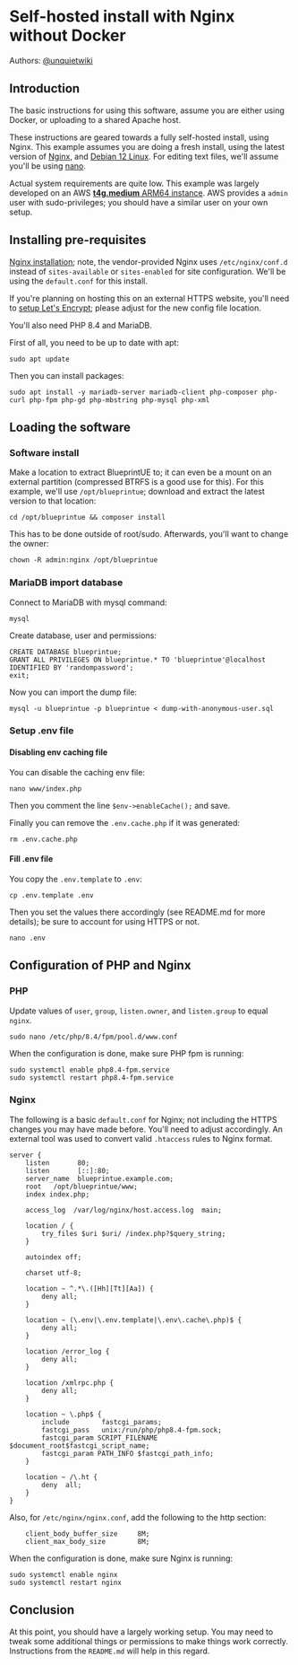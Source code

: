 # Self-hosted install with Nginx without Docker

Authors: [@unquietwiki](https://github.com/unquietwiki)

## Introduction

The basic instructions for using this software, assume you are either using Docker, or uploading to a shared Apache host.

These instructions are geared towards a fully self-hosted install, using Nginx. This example assumes you are doing a fresh install, using the latest version of [Nginx](https://nginx.org/en/), and [Debian 12 Linux](https://www.debian.org/). For editing text files, we'll assume you'll be using [nano](https://www.nano-editor.org/).

Actual system requirements are quite low. This example was largely developed on an AWS [**t4g.medium** ARM64 instance](https://aws.amazon.com/ec2/instance-types/t4/). AWS provides a `admin` user with sudo-privileges; you should have a similar user on your own setup.

## Installing pre-requisites

[Nginx installation](https://nginx.org/en/linux_packages.html#Debian); note, the vendor-provided Nginx uses `/etc/nginx/conf.d` instead of `sites-available` or `sites-enabled` for site configuration. We'll be using the `default.conf` for this install.

If you're planning on hosting this on an external HTTPS website, you'll need to [setup Let's Encrypt](https://linuxcapable.com/how-to-secure-nginx-with-lets-encrypt-on-debian-linux/); please adjust for the new config file location.

You'll also need PHP 8.4 and MariaDB.

First of all, you need to be up to date with apt:
```shell
sudo apt update
```

Then you can install packages:
```shell
sudo apt install -y mariadb-server mariadb-client php-composer php-curl php-fpm php-gd php-mbstring php-mysql php-xml
```

## Loading the software

### Software install

Make a location to extract BlueprintUE to; it can even be a mount on an external partition (compressed BTRFS is a good use for this). For this example, we'll use `/opt/blueprintue`; download and extract the latest version to that location:
```shell
cd /opt/blueprintue && composer install
```

This has to be done outside of root/sudo. Afterwards, you'll want to change the owner:
```shell
chown -R admin:nginx /opt/blueprintue
```

### MariaDB import database
Connect to MariaDB with mysql command:
```shell
mysql
```

Create database, user and permissions:
```shell
CREATE DATABASE blueprintue;
GRANT ALL PRIVILEGES ON blueprintue.* TO 'blueprintue'@localhost IDENTIFIED BY 'randompassword';
exit;
```

Now you can import the dump file:
```shell
mysql -u blueprintue -p blueprintue < dump-with-anonymous-user.sql
```

### Setup .env file

#### Disabling env caching file

You can disable the caching env file:
```shell
nano www/index.php
```
Then you comment the line `$env->enableCache();` and save.

Finally you can remove the `.env.cache.php` if it was generated:
```shell
rm .env.cache.php
```

#### Fill .env file

You copy the `.env.template` to `.env`:
```shell
cp .env.template .env
```

Then you set the values there accordingly (see README.md for more details); be sure to account for using HTTPS or not.
```shell
nano .env
```

## Configuration of PHP and Nginx

### PHP
Update values of `user`, `group`, `listen.owner`, and `listen.group` to equal `nginx`.
```shell
sudo nano /etc/php/8.4/fpm/pool.d/www.conf
```

When the configuration is done, make sure PHP fpm is running:
```shell
sudo systemctl enable php8.4-fpm.service
sudo systemctl restart php8.4-fpm.service
```

### Nginx

The following is a basic `default.conf` for Nginx; not including the HTTPS changes you may have made before. You'll need to adjust accordingly. An external tool was used to convert valid `.htaccess` rules to Nginx format.

```nginx
server {
    listen       80;
    listen       [::]:80;
    server_name  blueprintue.example.com;
    root   /opt/blueprintue/www;
    index index.php;

    access_log  /var/log/nginx/host.access.log  main;

    location / {
        try_files $uri $uri/ /index.php?$query_string;
    }

    autoindex off;

    charset utf-8;

    location ~ ^.*\.([Hh][Tt][Aa]) {
        deny all;
    }

    location ~ (\.env|\.env.template|\.env\.cache\.php)$ {
        deny all;
    }

    location /error_log {
        deny all;
    }

    location /xmlrpc.php {
        deny all;
    }

    location ~ \.php$ {
        include        fastcgi_params;
        fastcgi_pass   unix:/run/php/php8.4-fpm.sock;
        fastcgi_param SCRIPT_FILENAME $document_root$fastcgi_script_name;
        fastcgi_param PATH_INFO $fastcgi_path_info;
    }

    location ~ /\.ht {
        deny  all;
    }
}
```

Also, for `/etc/nginx/nginx.conf`, add the following to the http section:

```nginx
    client_body_buffer_size     8M;
    client_max_body_size        8M;
```

When the configuration is done, make sure Nginx is running:
```shell
sudo systemctl enable nginx
sudo systemctl restart nginx
```

## Conclusion

At this point, you should have a largely working setup. You may need to tweak some additional things or permissions to make things work correctly. Instructions from the `README.md` will help in this regard.
